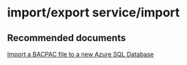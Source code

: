 <properties
	pageTitle="import/export service/import"
	description="import/export service/import"
	service="microsoft.sql"
	resource="servers"
	authors="aashu"
	displayOrder=""
	selfHelpType="generic"
	supportTopicIds="31980422"
	resourceTags=""
	productPesIds="13491"
	cloudEnvironments="public"
/>

# import/export service/import

## **Recommended documents**
[Import a BACPAC file to a new Azure SQL Database](https://docs.microsoft.com/azure/sql-database/sql-database-import)
